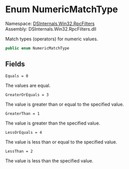 # <a id="DSInternals_Win32_RpcFilters_NumericMatchType"></a> Enum NumericMatchType

Namespace: [DSInternals.Win32.RpcFilters](DSInternals.Win32.RpcFilters.md)  
Assembly: DSInternals.Win32.RpcFilters.dll  

Match types (operators) for numeric values.

```csharp
public enum NumericMatchType
```

## Fields

`Equals = 0` 

The values are equal.



`GreaterOrEquals = 3` 

The value is greater than or equal to the specified value.



`GreaterThan = 1` 

The value is greater than the specified value.



`LessOrEquals = 4` 

The value is less than or equal to the specified value.



`LessThan = 2` 

The value is less than the specified value.



